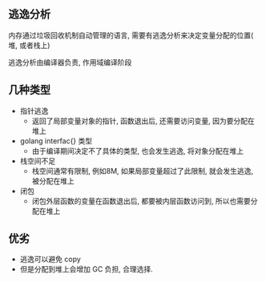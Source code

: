 ## 逃逸分析

内存通过垃圾回收机制自动管理的语言, 需要有逃逸分析来决定变量分配的位置( 堆, 或者栈上)

逃逸分析由编译器负责, 作用域编译阶段

## 几种类型

- 指针逃逸
    - 返回了局部变量对象的指针, 函数退出后, 还需要访问变量, 因为要分配在堆上
- golang interfac{} 类型
    - 由于编译期间决定不了具体的类型, 也会发生逃逸, 将对象分配在堆上
- 栈空间不足
    - 栈空间通常有限制, 例如8M, 如果局部变量超过了此限制, 就会发生逃逸, 被分配在堆上
- 闭包
    - 闭包外层函数的变量在函数退出后, 都要被内层函数访问到, 所以也需要分配在堆上

## 优劣

- 逃逸可以避免 copy
- 但是分配到堆上会增加 GC 负担, 合理选择.